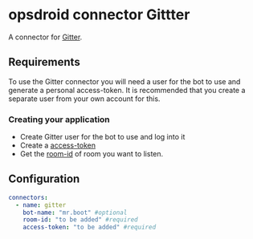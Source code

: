 # opsdroid connector Gittter

A connector for [Gitter](https://developer.gitter.im/docs/welcome).

## Requirements

To use the Gitter connector you will need a user for the bot to use and generate a personal access-token. It is recommended that you create a separate user from your own account for this. 

### Creating your application

- Create Gitter user for the bot to use and log into it
- Create a [access-token](https://developer.gitter.im/apps)
- Get the [room-id](https://developer.gitter.im/docs/rooms-resource) of room you want to listen. 

## Configuration

```yaml
connectors:
  - name: gitter
    bot-name: "mr.boot" #optional
    room-id: "to be added" #required
    access-token: "to be added" #required